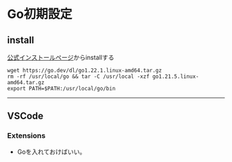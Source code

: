 # Go初期設定

## install

[公式インストールページ](https://go.dev/doc/install)からinstallする

```shell
wget https://go.dev/dl/go1.22.1.linux-amd64.tar.gz
rm -rf /usr/local/go && tar -C /usr/local -xzf go1.21.5.linux-amd64.tar.gz
export PATH=$PATH:/usr/local/go/bin
```

---

## VSCode

### Extensions

- Goを入れておけばいい。

